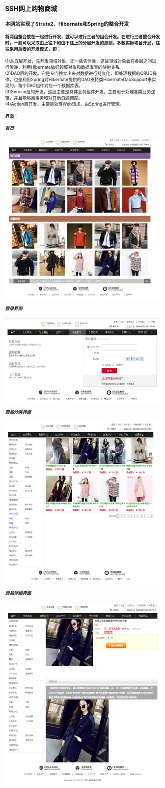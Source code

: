 ## SSH网上购物商城
### 本网站实现了Struts2、Hibernate和Spring的整合开发
#### 将两组整合放在一起进行开发，就可以进行三者的组合开发。在进行三者整合开发时，一般可以采取由上往下和由下往上的分层开发的原则，多数实际项目开发，往往采用后者的开发模式，即：
(1)从底层开发，先开发领域对象，即一些实体类，这些领域对象会在各层之间进行传递，利用Hibernate做好领域对象和数据库表的映射关系。<br>
(2)DAO层的开发。它是专门独立出来对数据进行持久化，即处理数据的CRUD操作，也是利用Spring对Hibernate提供的DAO支持类HibernateDaoSupport来实现的。每个DAO组件对应一个数据库表。<br>
(3)Service层的开发。这层主要是具体业务组件开发，主要用于处理各类业务逻辑，并且能隔离事务和对其他资源调度。<br>
(4)Action层开发。主要是处理Web请求，由Spring进行管理。<br>

#### 界面：
##### 首页<br>
![Image text](https://github.com/kr434975092/shop/blob/master/WebRoot/images/%E7%88%B1%E5%A5%87%E8%89%BA20180817205723.png)<br>
##### 登录界面<br>
![Image text](https://github.com/kr434975092/shop/blob/master/WebRoot/images/2018-08-17_205154_%E7%88%B1%E5%A5%87%E8%89%BA.jpg)<br>
##### 商品分类界面<br>
![Image text](https://github.com/kr434975092/shop/blob/master/WebRoot/images/2018-08-17_205358.png)<br>
##### 商品详细界面<br>
![Image text](https://github.com/kr434975092/shop/blob/master/WebRoot/images/2018-08-17_205306.png)<br>
